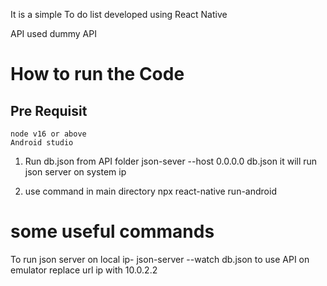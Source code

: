 It is a simple To do list developed using React Native

API used dummy API

# How to run the Code

## Pre Requisit 
    node v16 or above 
    Android studio


1. Run db.json from API folder 
  json-sever --host 0.0.0.0 db.json
  it will run json server on system ip

2. use command in main directory npx react-native run-android

# some useful commands
  To run json server on local ip- json-server --watch db.json
  to use API on emulator replace url ip with 10.0.2.2


